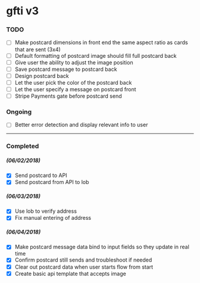 # gfti v3

<!-- brew services start postgresql -->
<!-- Create a new db: createdb movie_junkies_dev -->
<!-- Check if db was created: psql -l -->
<!-- Connect to db: psql movie_junkies_dev -->
<!-- Quick postgres: \q -->

<!-- Manually creating a table:
CREATE TABLE movies (
  id serial,
  title text,
  duration integer,
  rating varchar(10),
  genre text,
  is_3d boolean NOT NULL,
  released_at timestamp with time zone,
  score numeric(3, 1)
); -->

<!-- Show tables: \dt -->
<!-- Display one table: \d movies -->

<!-- Creating a migration: knex migrate:make migration_name -->

<!-- Running seed: knex seed:run -->

<!-- Running migration on heroku: heroku run knex migrate:latest -->

<h3>TODO</h3>

- [ ] Make postcard dimensions in front end the same aspect ratio as cards that are sent (3x4)
- [ ] Default formatting of postcard image should fill full postcard back
- [ ] Give user the ability to adjust the image position
- [ ] Save postcard message to postcard back
- [ ] Design postcard back
- [ ] Let the user pick the color of the postcard back
- [ ] Let the user specify a message on postcard front
- [ ] Stripe Payments gate before postcard send

<h3>Ongoing</h3>

- [ ] Better error detection and display relevant info to user

<hr/>

<h3>Completed</h3>

<h5>(06/02/2018)</h5>

- [x] Send postcard to API
- [x] Send postcard from API to lob

<h5>(06/03/2018)</h5>

- [x] Use lob to verify address
- [x] Fix manual entering of address

<h5>(06/04/2018)</h5>

- [x] Make postcard message data bind to input fields so they update in real time
- [x] Confirm postcard still sends and troubleshoot if needed
- [x] Clear out postcard data when user starts flow from start
- [x] Create basic api template that accepts image
